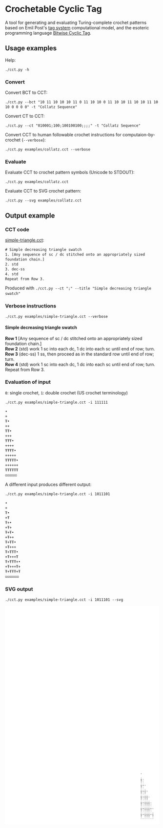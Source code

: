 # Crochetable Cyclic Tag

A tool for generating and evaluating Turing-complete crochet patterns based on Emil Post's [tag system](https://en.wikipedia.org/wiki/Tag_system) computational model, and the esoteric programming language [Bitwise Cyclic Tag](https://esolangs.org/wiki/Bitwise_Cyclic_Tag).


## Usage examples

Help:

    ./cct.py -h

### Convert
Convert BCT to CCT:

    ./cct.py --bct "10 11 10 10 10 11 0 11 10 10 0 11 10 10 11 10 10 11 10 10 0 0 0 0" -t "Collatz Sequence"

Convert CT to CCT:

    ./cct.py --ct "010001;100;100100100;;;;" -t "Collatz Sequence"

Convert CCT to human followable crochet instructions for computaion-by-crochet (`--verbose`):

    ./cct.py examples/collatz.cct --verbose

### Evaluate
Evaluate CCT to crochet pattern symbols (Unicode to STDOUT):

    ./cct.py examples/collatz.cct

Evaluate CCT to SVG crochet pattern:

    ./cct.py --svg examples/collatz.cct

## Output example

### CCT code
[simple-triangle.cct](examples/simple-triangle.cct):

```
# Simple decreasing triangle swatch
1. [Any sequence of sc / dc stitched onto an appropriately sized foundation chain.]
2. std
3. dec-ss
4. std
Repeat from Row 3.
```
Produced with `./cct.py --ct ";" --title "Simple decreasing triangle swatch"`

### Verbose instructions

    ./cct.py examples/simple-triangle.cct --verbose

#### Simple decreasing triangle swatch  
**Row 1** [Any sequence of sc / dc stitched onto an appropriately sized foundation chain.]  
**Row 2** (std) work 1 sc into each dc, 1 dc into each sc until end of row; turn.  
**Row 3** (dec-ss) 1 ss, then proceed as in the standard row until end of row; turn.  
**Row 4** (std) work 1 sc into each dc, 1 dc into each sc until end of row; turn.  
Repeat from Row 3. 

### Evaluation of input
`0`: single crochet, `1`: double crochet (US crochet terminology)


    ./cct.py examples/simple-triangle.cct -i 111111

```
•     
+     
Ŧ•    
++    
ŦŦ•   
+++   
ŦŦŦ•  
++++  
ŦŦŦŦ• 
+++++ 
ŦŦŦŦŦ•
++++++
ŦŦŦŦŦŦ
ᴑᴑᴑᴑᴑᴑ
```

A different input produces different output:

    ./cct.py examples/simple-triangle.cct -i 1011101

```
•      
+      
Ŧ•     
+Ŧ     
Ŧ+•    
+Ŧ+    
Ŧ+Ŧ•   
+Ŧ++   
Ŧ+ŦŦ•  
+Ŧ+++  
Ŧ+ŦŦŦ• 
+Ŧ+++Ŧ 
Ŧ+ŦŦŦ+•
+Ŧ+++Ŧ+
Ŧ+ŦŦŦ+Ŧ
ᴑᴑᴑᴑᴑᴑᴑ
```

### SVG output

    ./cct.py examples/simple-triangle.cct -i 1011101 --svg

![SVG example](examples/output/simple-triangle.svg)
